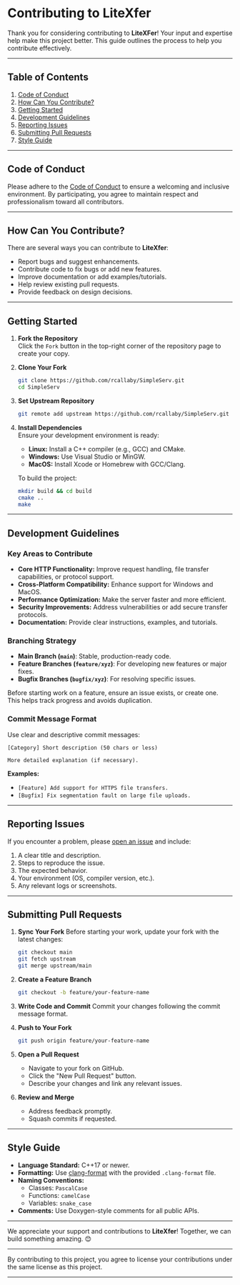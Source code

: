 # Contributing to LiteXfer

Thank you for considering contributing to **LiteXFer**! Your input and expertise help make this project better. This guide outlines the process to help you contribute effectively.

---

## Table of Contents

1. [Code of Conduct](#code-of-conduct)  
2. [How Can You Contribute?](#how-can-you-contribute)  
3. [Getting Started](#getting-started)  
4. [Development Guidelines](#development-guidelines)  
5. [Reporting Issues](#reporting-issues)  
6. [Submitting Pull Requests](#submitting-pull-requests)  
7. [Style Guide](#style-guide)  

---

## Code of Conduct

Please adhere to the [Code of Conduct](CODE_OF_CONDUCT.md) to ensure a welcoming and inclusive environment. By participating, you agree to maintain respect and professionalism toward all contributors.

---

## How Can You Contribute?

There are several ways you can contribute to **LiteXfer**:

- Report bugs and suggest enhancements.
- Contribute code to fix bugs or add new features.
- Improve documentation or add examples/tutorials.
- Help review existing pull requests.
- Provide feedback on design decisions.

---

## Getting Started

1. **Fork the Repository**  
   Click the `Fork` button in the top-right corner of the repository page to create your copy.

2. **Clone Your Fork**  
   ```bash
   git clone https://github.com/rcallaby/SimpleServ.git
   cd SimpleServ
   ```

3. **Set Upstream Repository**  
   ```bash
   git remote add upstream https://github.com/rcallaby/SimpleServ.git
   ```

4. **Install Dependencies**  
   Ensure your development environment is ready:
   - **Linux:** Install a C++ compiler (e.g., GCC) and CMake.
   - **Windows:** Use Visual Studio or MinGW.
   - **MacOS:** Install Xcode or Homebrew with GCC/Clang.

   To build the project:
   ```bash
   mkdir build && cd build
   cmake ..
   make
   ```
---

## Development Guidelines

### Key Areas to Contribute

- **Core HTTP Functionality:** Improve request handling, file transfer capabilities, or protocol support.
- **Cross-Platform Compatibility:** Enhance support for Windows and MacOS.
- **Performance Optimization:** Make the server faster and more efficient.
- **Security Improvements:** Address vulnerabilities or add secure transfer protocols.
- **Documentation:** Provide clear instructions, examples, and tutorials.

### Branching Strategy

- **Main Branch (`main`)**: Stable, production-ready code.  
- **Feature Branches (`feature/xyz`)**: For developing new features or major fixes.  
- **Bugfix Branches (`bugfix/xyz`)**: For resolving specific issues.  

Before starting work on a feature, ensure an issue exists, or create one. This helps track progress and avoids duplication.

### Commit Message Format

Use clear and descriptive commit messages:
```plaintext
[Category] Short description (50 chars or less)

More detailed explanation (if necessary).
```
**Examples:**
- `[Feature] Add support for HTTPS file transfers.`
- `[Bugfix] Fix segmentation fault on large file uploads.`

---

## Reporting Issues

If you encounter a problem, please [open an issue](https://github.com/rcallaby/LiteXfer/issues) and include:

1. A clear title and description.
2. Steps to reproduce the issue.
3. The expected behavior.
4. Your environment (OS, compiler version, etc.).
5. Any relevant logs or screenshots.

---

## Submitting Pull Requests

1. **Sync Your Fork**
   Before starting your work, update your fork with the latest changes:
   ```bash
   git checkout main
   git fetch upstream
   git merge upstream/main
   ```

2. **Create a Feature Branch**
   ```bash
   git checkout -b feature/your-feature-name
   ```

3. **Write Code and Commit**
   Commit your changes following the commit message format.

4. **Push to Your Fork**
   ```bash
   git push origin feature/your-feature-name
   ```

5. **Open a Pull Request**
   - Navigate to your fork on GitHub.
   - Click the "New Pull Request" button.
   - Describe your changes and link any relevant issues.

6. **Review and Merge**
   - Address feedback promptly.
   - Squash commits if requested.

---

## Style Guide

- **Language Standard:** C++17 or newer.  
- **Formatting:** Use [clang-format](https://clang.llvm.org/docs/ClangFormat.html) with the provided `.clang-format` file.  
- **Naming Conventions:**  
  - Classes: `PascalCase`
  - Functions: `camelCase`
  - Variables: `snake_case`
- **Comments:** Use Doxygen-style comments for all public APIs.

---

We appreciate your support and contributions to **LiteXfer**! Together, we can build something amazing. 😊  

---

By contributing to this project, you agree to license your contributions under the same license as this project.

--- 

